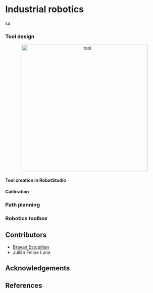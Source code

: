 # Industrial robotics
sa


### Tool design

<p align="center">
    <img src="https://user-images.githubusercontent.com/30636259/175814613-9f200498-84fc-4494-b909-320eb8ae7de4.gif" alt="tool" width="400" />
</p>

#### Tool creation in RobotStudio

#### Calibration


### Path planning



### Robotics toolbox

## Contributors
* [Brayan Estupiñan](https://github.com/Brayanleo)
* Julián Felipe Luna

## Acknowledgements


## References
